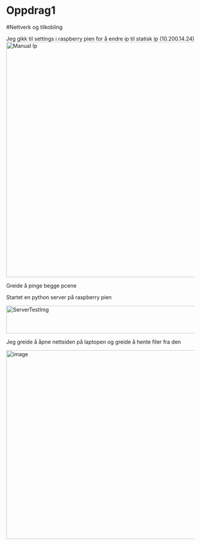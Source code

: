 # Oppdrag1

#Nettverk og tilkobling

Jeg gikk til settings i raspberry pien for å endre ip til statisk ip (10.200.14.24)
<img width="739" height="628" alt="Manual Ip" src="https://github.com/user-attachments/assets/92a66c36-5fd7-460a-9d0e-5137218a8537" />

Greide å pinge begge pcene

Startet en python server på raspberry pien

<img width="673" height="74" alt="ServerTestImg" src="https://github.com/user-attachments/assets/48589e15-dcad-4372-af1e-57ff1a2e9703" />

Jeg greide å åpne nettsiden på laptopen og greide å hente filer fra den

<img width="960" height="504" alt="image" src="https://github.com/user-attachments/assets/49d6a52c-2ceb-40a4-b615-df0f22d052b0" />
